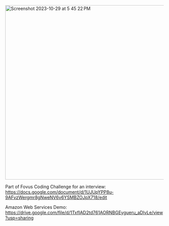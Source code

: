 <img width="553" alt="Screenshot 2023-10-29 at 5 45 22 PM" src="https://github.com/ganesh-sadanala/diveintoaws/assets/40536512/09a4b384-99b3-45a7-acca-661a2015fabd">

Part of Fovus Coding Challenge for an interview: https://docs.google.com/document/d/1UJUpYPP8u-9AFvzWergmr8gNweNV6v6YSMBZOJpX718/edit

Amazon Web Services Demo: https://drive.google.com/file/d/1TxfIAD2td761AORNBGEygueru_aDlvLe/view?usp=sharing

